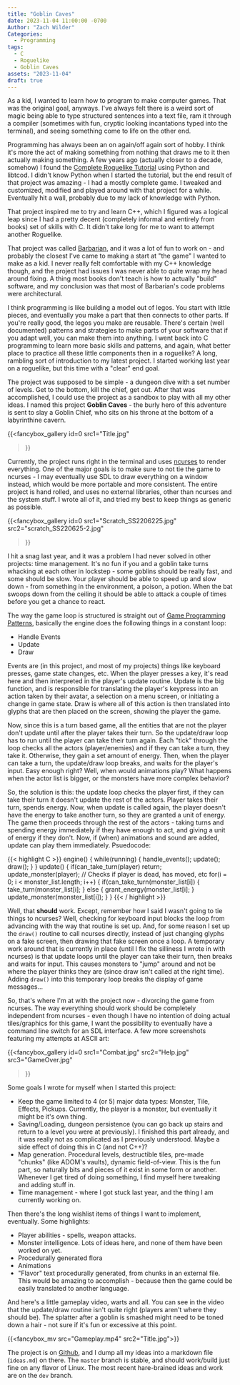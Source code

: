 ```yaml
---
title: "Goblin Caves"
date: 2023-11-04 11:00:00 -0700
Author: "Zach Wilder"
Categories:
  - Programming
tags:
  - C
  - Roguelike
  - Goblin Caves
assets: "2023-11-04"
draft: true
---
```

As a kid, I wanted to learn how to program to make computer games. That was the
original goal, anyways. I've always felt there is a weird sort of magic being
able to type structured sentences into a text file, ram it through a compiler
(sometimes with fun, cryptic looking incantations typed into the terminal), and
seeing something come to life on the other end. 

Programming has always been an on again/off again sort of hobby. I think it's
more the act of making something from nothing that draws me to it then actually
making something. A few years ago (actually closer to a decade, somehow) I found
the [Complete Roguelike
Tutorial](https://www.roguebasin.com/index.php/Complete_Roguelike_Tutorial,_using_python%2Blibtcod)
using Python and libtcod. I didn't know Python when I started the tutorial, but
the end result of that project was amazing - I had a mostly complete game. I
tweaked and customized, modified and played around with that project for a
while. Eventually hit a wall, probably due to my lack of knowledge with Python.

That project inspired me to try and learn C++, which I figured was a logical
leap since I had a pretty decent (completely informal and entirely from books)
set of skills with C. It didn't take long for me to want to attempt another
Roguelike.

That project was called [Barbarian](/tags/barbarian/), and it was a lot of fun
to work on - and probably the closest I've came to making a start at "the game"
I wanted to make as a kid. I never really felt comfortable with my C++ knowledge
though, and the project had issues I was never able to quite wrap my head around
fixing. A thing most books don't teach is how to actually "build" software, and
my conclusion was that most of Barbarian's code problems were architectural.

I think programming is like building a model out of legos. You start with little
pieces, and eventually you make a part that then connects to other parts. If
you're really good, the legos you make are reusable. There's certain (well
documented) patterns and strategies to make parts of your software that if you
adapt well, you can make them into anything. I went back into C programming to
learn more basic skills and patterns, and again, what better place to practice
all these little components then in a roguelike? A long, rambling sort of
introduction to my latest project. I started working last year on a roguelike,
but this time with a "clear" end goal. 

The project was supposed to be simple - a dungeon dive with a set number of
levels. Get to the bottom, kill the chief, get out. After that was accomplished,
I could use the project as a sandbox to play with all my other ideas. I named
this project **Goblin Caves** - the burly hero of this adventure is sent to slay
a Goblin Chief, who sits on his throne at the bottom of a labyrinthine cavern. 

{{<fancybox_gallery id=0
  src1="Title.jpg"
>}}

Currently, the project runs right in the terminal and uses
[ncurses](https://en.wikipedia.org/wiki/Ncurses) to render everything. One of
the major goals is to make sure to not tie the game to ncurses - I may
eventually use SDL to draw everything on a window instead, which would be more
portable and more consistent. The entire project is hand rolled, and uses no
external libraries, other than ncurses and the system stuff. I wrote all of it,
and tried my best to keep things as generic as possible.

{{<fancybox_gallery id=0
  src1="Scratch_SS2206225.jpg"
  src2="scratch_SS220625-2.jpg"
>}}

I hit a snag last year, and it was a problem I had never solved in other
projects: time management. It's no fun if you and a goblin take turns whacking
at each other in lockstep - some goblins should be really fast, and some should
be slow. Your player should be able to speed up and slow down - from something
in the environment, a poison, a potion. When the bat swoops down from the
ceiling it should be able to attack a couple of times before you get a chance to
react. 

The way the game loop is structured is straight out of [Game Programming
Patterns](https://gameprogrammingpatterns.com/game-loop.html), basically the
engine does the following things in a constant loop:

- Handle Events
- Update
- Draw

Events are (in this project, and most of my projects) things like keyboard
presses, game state changes, etc. When the player presses a key, it's read here
and then interpreted in the player's update routine. Update is the big function,
and is responsible for translating the player's keypress into an action taken by
their avatar, a selection on a menu screen, or initiating a change in game
state. Draw is where all of this action is then translated into glyphs that are
then placed on the screen, showing the player the game.

Now, since this is a turn based game, all the entities that are
not the player don't update until after the player takes their turn. So the
update/draw loop has to run until the player can take their turn again. Each
"tick" through the loop checks all the actors (player/enemies) and if they can
take a turn, they take it. Otherwise, they gain  a set amount of energy. Then,
when the player can take a turn, the update/draw loop breaks, and waits for the
player's input. Easy enough right? Well, when would animations play? What
happens when the actor list is bigger, or the monsters have more complex
behavior?

So, the solution is this: the update loop checks the player first, if they can
take their turn it doesn't update the rest of the actors. Player takes their
turn, spends energy. Now, when update is called again, the player doesn't have
the energy to take another turn, so they are granted a unit of energy. The game
then proceeds through the rest of the actors - taking turns and spending energy
immediately if they have enough to act, and giving a unit of energy if they
don't. Now, if (when) animations and sound are added, update can play them
immediately. Psuedocode:

{{< highlight C >}}
engine() {
    while(running) {
        handle_events();
        update();
        draw();
    }
}
update() {
    if(can_take_turn(player) return;
    update_monster(player); // Checks if player is dead, has moved, etc
    for(i = 0; i < monster_list.length; i++) {
        if(can_take_turn(monster_list[i]) {
            take_turn(monster_list[i];
        } else {
            grant_energy(monster_list[i];
        }
        update_monster(monster_list[i]);
    }
}
{{< / highlight >}}

Well, that **should** work. Except, remember how I said I wasn't going to tie
things to ncurses? Well, checking for keyboard input blocks the loop from
advancing with the way that routine is set up. And, for some reason I set up the
`draw()` routine to call ncurses directly, instead of just changing glyphs on a
fake screen, then drawing that fake screen once a loop. A temporary work around
that is currently in place (until I fix the silliness I wrote in with ncurses)
is that update loops until the player can take their turn, then breaks and waits
for input. This causes monsters to "jump" around and not be where the player
thinks they are (since draw isn't called at the right time). Adding `draw()`
into this temporary loop breaks the display of game messages...

So, that's where I'm at with the project now - divorcing the game from
ncurses. The way everything should work should be completely independent from
ncurses - even though I have no intention of doing actual tiles/graphics for
this game, I want the possibility to eventually have a command line switch for
an SDL interface. A few more screenshots featuring my attempts at ASCII art:

{{<fancybox_gallery id=0
  src1="Combat.jpg"
  src2="Help.jpg"
  src3="GameOver.jpg"
>}}

Some goals I wrote for myself when I started this project:
- Keep the game limited to 4 (or 5) major data types: Monster, Tile, Effects,
  Pickups. Currently, the player is a monster, but eventually it might be it's
own thing. 
- Saving/Loading, dungeon persistence (you can go back up stairs and return to a
  level you were at previously). I finished this part already, and it was
really not as complicated as I previously understood. Maybe a side effect of
doing this in C (and not C++)? 
- Map generation. Procedural levels, destructible tiles, pre-made "chunks" (like
  ADOM's vaults), dynamic field-of-view. This is the fun part, so naturally bits
and pieces of it exist in some form or another. Whenever I get tired of doing
something, I find myself here tweaking and adding stuff in.
- Time management - where I got stuck last year, and the thing I am currently
  working on.

Then there's the long wishlist items of things I want to implement, eventually.
Some highlights:
- Player abilities - spells, weapon attacks.
- Monster intelligence. Lots of ideas here, and none of them have been worked on
  yet. 
- Procedurally generated flora
- Animations
- "Flavor" text procedurally generated, from chunks in an external file. This
  would be amazing to accomplish - because then the game could be easily
translated to another language. 

And here's a little gameplay video, warts and all. You can see in the video that
the update/draw routine isn't quite right (players aren't where they should be).
The splatter after a goblin is smashed might need to be toned down a hair -
not sure if it's fun or excessive at this point. 

{{<fancybox_mv src="Gameplay.mp4" src2="Title.jpg">}}

The project is on [Github](https://github.com/zwilder/goblincaves), and I dump
all my ideas into a markdown file (`ideas.md`) on there. The `master` branch is
stable, and should work/build just fine on any flavor of Linux. The most recent
hare-brained ideas and work are on the `dev` branch. 

